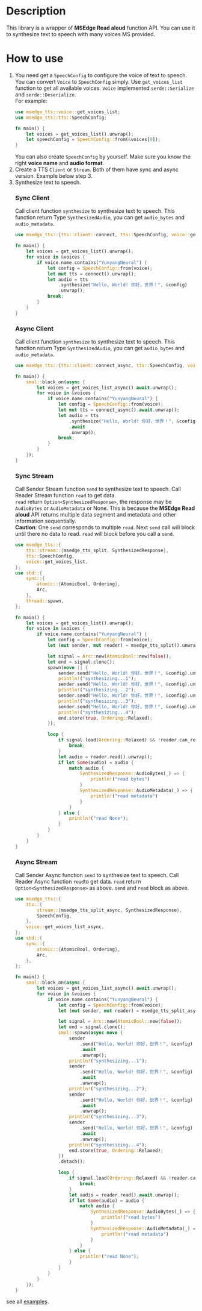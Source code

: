 # Description
This library is a wrapper of **MSEdge Read aloud** function API.
You can use it to synthesize text to speech with many voices MS provided.
# How to use
1. You need get a `SpeechConfig` to configure the voice of text to speech.  
You can convert `Voice` to `SpeechConfig` simply. Use `get_voices_list` function to get all available voices. `Voice` implemented `serde::Serialize` and `serde::Deserialize`.  
For example:
    ```rust
    use msedge_tts::voice::get_voices_list;
    use msedge_tts::tts::SpeechConfig;
    
    fn main() {
        let voices = get_voices_list().unwrap();
        let speechConfig = SpeechConfig::from(&voices[0]);
    }
    ```
    You can also create `SpeechConfig` by yourself. Make sure you know the right **voice name** and **audio format**.
2. Create a TTS `Client` or `Stream`. Both of them have sync and async version. Example below step 3.
3. Synthesize text to speech.
    ### Sync Client
    Call client function `synthesize` to synthesize text to speech. This function return Type `SynthesizedAudio`,
    you can get `audio_bytes` and `audio_metadata`.
    ```rust
    use msedge_tts::{tts::client::connect, tts::SpeechConfig, voice::get_voices_list};
    
    fn main() {
        let voices = get_voices_list().unwrap();
        for voice in &voices {
            if voice.name.contains("YunyangNeural") {
                let config = SpeechConfig::from(voice);
                let mut tts = connect().unwrap();
                let audio = tts
                    .synthesize("Hello, World! 你好，世界！", &config)
                    .unwrap();
                break;
            }
        }
    }
    ```
    ### Async Client
    Call client function `synthesize` to synthesize text to speech. This function return Type `SynthesizedAudio`,
    you can get `audio_bytes` and `audio_metadata`.
    ```rust
    use msedge_tts::{tts::client::connect_async, tts::SpeechConfig, voice::get_voices_list_async};
    
    fn main() {
        smol::block_on(async {
            let voices = get_voices_list_async().await.unwrap();
            for voice in &voices {
                if voice.name.contains("YunyangNeural") {
                    let config = SpeechConfig::from(voice);
                    let mut tts = connect_async().await.unwrap();
                    let audio = tts
                        .synthesize("Hello, World! 你好，世界！", &config)
                        .await
                        .unwrap();
                    break;
                }
            }
        });
    }
    ```
    ### Sync Stream
    Call Sender Stream function `send` to synthesize text to speech. Call Reader Stream function `read` to get data.  
    `read` return `Option<SynthesizedResponse>`, the response may be `AudioBytes`
    or `AudioMetadata` or None. This is because the **MSEdge Read aloud** API returns multiple data segment and metadata and other information sequentially.  
    **Caution**: One `send` corresponds to multiple `read`. Next `send` call will block until there no data to read.
    `read` will block before you call a `send`.
    ```rust
    use msedge_tts::{
        tts::stream::{msedge_tts_split, SynthesizedResponse},
        tts::SpeechConfig,
        voice::get_voices_list,
    };
    use std::{
        sync::{
            atomic::{AtomicBool, Ordering},
            Arc,
        },
        thread::spawn,
    };
    
    fn main() {
        let voices = get_voices_list().unwrap();
        for voice in &voices {
            if voice.name.contains("YunyangNeural") {
                let config = SpeechConfig::from(voice);
                let (mut sender, mut reader) = msedge_tts_split().unwrap();
    
                let signal = Arc::new(AtomicBool::new(false));
                let end = signal.clone();
                spawn(move || {
                    sender.send("Hello, World! 你好，世界！", &config).unwrap();
                    println!("synthesizing...1");
                    sender.send("Hello, World! 你好，世界！", &config).unwrap();
                    println!("synthesizing...2");
                    sender.send("Hello, World! 你好，世界！", &config).unwrap();
                    println!("synthesizing...3");
                    sender.send("Hello, World! 你好，世界！", &config).unwrap();
                    println!("synthesizing...4");
                    end.store(true, Ordering::Relaxed);
                });
    
                loop {
                    if signal.load(Ordering::Relaxed) && !reader.can_read() {
                        break;
                    }
                    let audio = reader.read().unwrap();
                    if let Some(audio) = audio {
                        match audio {
                            SynthesizedResponse::AudioBytes(_) => {
                                println!("read bytes")
                            }
                            SynthesizedResponse::AudioMetadata(_) => {
                                println!("read metadata")
                            }
                        }
                    } else {
                        println!("read None");
                    }
                }
            }
        }
    }
    ```
    ### Async Stream
    Call Sender Async function `send` to synthesize text to speech. Call Reader Async function `read`to get data.
    `read` return `Option<SynthesizedResponse>` as above.
    `send` and `read` block as above.
    ```rust
    use msedge_tts::{
        tts::{
            stream::{msedge_tts_split_async, SynthesizedResponse},
            SpeechConfig,
        },
        voice::get_voices_list_async,
    };
    use std::{
        sync::{
            atomic::{AtomicBool, Ordering},
            Arc,
        },
    };
    
    fn main() {
        smol::block_on(async {
            let voices = get_voices_list_async().await.unwrap();
            for voice in &voices {
                if voice.name.contains("YunyangNeural") {
                    let config = SpeechConfig::from(voice);
                    let (mut sender, mut reader) = msedge_tts_split_async().await.unwrap();
    
                    let signal = Arc::new(AtomicBool::new(false));
                    let end = signal.clone();
                    smol::spawn(async move {
                        sender
                            .send("Hello, World! 你好，世界！", &config)
                            .await
                            .unwrap();
                        println!("synthesizing...1");
                        sender
                            .send("Hello, World! 你好，世界！", &config)
                            .await
                            .unwrap();
                        println!("synthesizing...2");
                        sender
                            .send("Hello, World! 你好，世界！", &config)
                            .await
                            .unwrap();
                        println!("synthesizing...3");
                        sender
                            .send("Hello, World! 你好，世界！", &config)
                            .await
                            .unwrap();
                        println!("synthesizing...4");
                        end.store(true, Ordering::Relaxed);
                    })
                    .detach();
    
                    loop {
                        if signal.load(Ordering::Relaxed) && !reader.can_read().await {
                            break;
                        }
                        let audio = reader.read().await.unwrap();
                        if let Some(audio) = audio {
                            match audio {
                                SynthesizedResponse::AudioBytes(_) => {
                                    println!("read bytes")
                                }
                                SynthesizedResponse::AudioMetadata(_) => {
                                    println!("read metadata")
                                }
                            }
                        } else {
                            println!("read None");
                        }
                    }
                }
            }
        });
    }
    ```

see all [examples](https://github.com/hs-CN/msedge-tts/tree/master/examples).